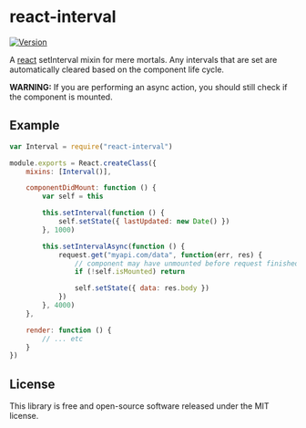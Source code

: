 # react-interval

[![Version](http://img.shields.io/npm/v/react-interval.svg)](https://www.npmjs.org/package/react-interval)

A [react](https://github.com/facebook/react) setInterval mixin for mere mortals.
Any intervals that are set are automatically cleared based on the component life cycle.

**WARNING:** If you are performing an async action, you should still check if the component is mounted.


## Example

``` javascript
var Interval = require("react-interval")

module.exports = React.createClass({
	mixins: [Interval()],

	componentDidMount: function () {
		var self = this

		this.setInterval(function () {
			self.setState({ lastUpdated: new Date() })
		}, 1000)

		this.setIntervalAsync(function () {
			request.get("myapi.com/data", function(err, res) {
				// component may have unmounted before request finished
				if (!self.isMounted) return

				self.setState({ data: res.body })
			})
		}, 4000)
	},

	render: function () {
		// ... etc
	}
})
```


## License

This library is free and open-source software released under the MIT license.
